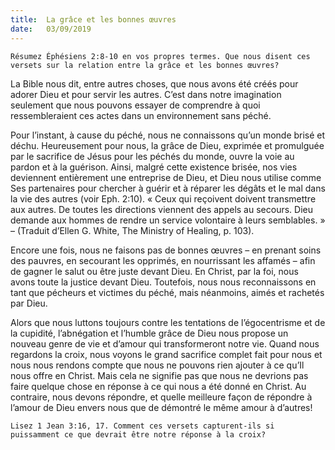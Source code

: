 ```yaml
---
title:  La grâce et les bonnes œuvres
date:   03/09/2019
---
```


`Résumez Éphésiens 2:8-10 en vos propres termes. Que nous disent ces versets sur la relation entre la grâce et les bonnes œuvres?`

La Bible nous dit, entre autres choses, que nous avons été créés pour adorer Dieu et pour servir les autres. C’est dans notre imagination seulement que nous pouvons essayer de comprendre à quoi ressembleraient ces actes dans un environnement sans péché.

Pour l’instant, à cause du péché, nous ne connaissons qu’un monde brisé et déchu. Heureusement pour nous, la grâce de Dieu, exprimée et promulguée par le sacrifice de Jésus pour les péchés du monde, ouvre la voie au pardon et à la guérison. Ainsi, malgré cette existence brisée, nos vies deviennent entièrement une entreprise de Dieu, et Dieu nous utilise comme Ses partenaires pour chercher à guérir et à réparer les dégâts et le mal dans la vie des autres (voir Eph. 2:10). « Ceux qui reçoivent doivent transmettre aux autres. De toutes les directions viennent des appels au secours. Dieu demande aux hommes de rendre un service volontaire à leurs semblables. » – (Traduit d’Ellen G. White, The Ministry of Healing, p. 103).

Encore une fois, nous ne faisons pas de bonnes œuvres – en prenant soins des pauvres, en secourant les opprimés, en nourrissant les affamés – afin de gagner le salut ou être juste devant Dieu. En Christ, par la foi, nous avons toute la justice devant Dieu. Toutefois, nous nous reconnaissons en tant que pécheurs et victimes du péché, mais néanmoins, aimés et rachetés par Dieu.

Alors que nous luttons toujours contre les tentations de l’égocentrisme et de la cupidité, l’abnégation et l’humble grâce de Dieu nous propose un nouveau genre de vie et d’amour qui transformeront notre vie. Quand nous regardons la croix, nous voyons le grand sacrifice complet fait pour nous et nous nous rendons compte que nous ne pouvons rien ajouter à ce qu’Il nous offre en Christ. Mais cela ne signifie pas que nous ne devrions pas faire quelque chose en réponse à ce qui nous a été donné en Christ. Au contraire, nous devons répondre, et quelle meilleure façon de répondre à l’amour de Dieu envers nous que de démontré le même amour à d’autres!

`Lisez 1 Jean 3:16, 17. Comment ces versets capturent-ils si puissamment ce que devrait être notre réponse à la croix?`